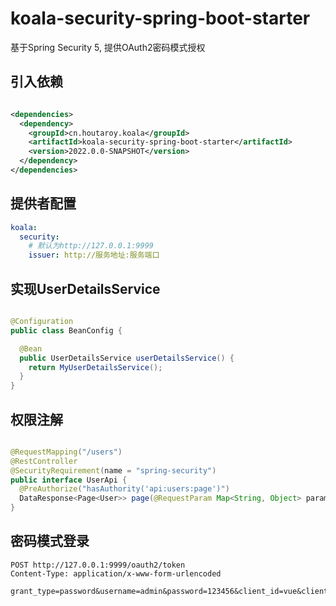# koala-security-spring-boot-starter

基于Spring Security 5, 提供OAuth2密码模式授权

## 引入依赖

```xml

<dependencies>
  <dependency>
    <groupId>cn.houtaroy.koala</groupId>
    <artifactId>koala-security-spring-boot-starter</artifactId>
    <version>2022.0.0-SNAPSHOT</version>
  </dependency>
</dependencies>
```

## 提供者配置

```yaml
koala:
  security:
    # 默认为http://127.0.0.1:9999
    issuer: http://服务地址:服务端口
```

## 实现UserDetailsService

```java

@Configuration
public class BeanConfig {

  @Bean
  public UserDetailsService userDetailsService() {
    return MyUserDetailsService();
  }
}
```

## 权限注解

```java

@RequestMapping("/users")
@RestController
@SecurityRequirement(name = "spring-security")
public interface UserApi {
  @PreAuthorize("hasAuthority('api:users:page')")
  DataResponse<Page<User>> page(@RequestParam Map<String, Object> parameters, Pageable pageable);
}
```

## 密码模式登录

```http
POST http://127.0.0.1:9999/oauth2/token
Content-Type: application/x-www-form-urlencoded

grant_type=password&username=admin&password=123456&client_id=vue&client_secret=123456
```

